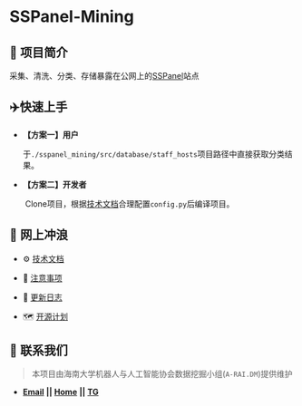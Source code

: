 # SSPanel-Mining

## :carousel_horse: 项目简介

采集、清洗、分类、存储暴露在公网上的[SSPanel](https://github.com/Anankke/SSPanel-Uim)站点

##  :airplane:快速上手

- **【方案一】用户**

  ​	于`./sspanel_mining/src/database/staff_hosts`项目路径中直接获取分类结果。

- **【方案二】开发者**

  ​	Clone项目，根据[技术文档](https://github.com/QIN2DIM/sspanel-mining/blob/main/docs/subs/注技术文档.md)合理配置`config.py`后编译项目。


## :ocean: 网上冲浪 

- :gear: [技术文档](https://github.com/QIN2DIM/sspanel-mining/blob/main/docs/subs/技术文档.md)

- :small_red_triangle: [注意事项](https://github.com/QIN2DIM/sspanel-mining/blob/main/docs/subs/注意事项.md)

- :loudspeaker: [更新日志](https://github.com/QIN2DIM/sspanel-mining/blob/main/docs/subs/更新日志.md)
- :world_map: [开源计划](https://github.com/QIN2DIM/sspanel-mining/blob/main/docs/subs/开源计划.md)

## :email: 联系我们

> 本项目由海南大学机器人与人工智能协会数据挖掘小组(`A-RAI.DM`)提供维护

- [**Email**](mailto:RmAlkaid@outlook.com?subject=CampusDailyAutoSign-ISSUE) **||** [**Home**](https://a-rai.github.io/) **||** [**TG**](https://t.me/joinchat/HlB9SQJubb5VmNU5)
